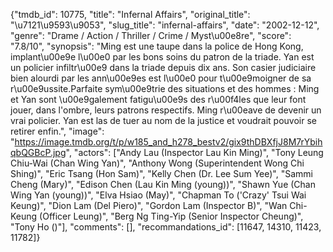 {"tmdb_id": 10775, "title": "Infernal Affairs", "original_title": "\u7121\u9593\u9053", "slug_title": "infernal-affairs", "date": "2002-12-12", "genre": "Drame / Action / Thriller / Crime / Myst\u00e8re", "score": "7.8/10", "synopsis": "Ming est une taupe dans la police de Hong Kong, implant\u00e9e l\u00e0 par les bons soins du patron de la triade. Yan est un policier infiltr\u00e9 dans la triade depuis dix ans. Son casier judiciaire bien alourdi par les ann\u00e9es est l\u00e0 pour t\u00e9moigner de sa r\u00e9ussite.Parfaite sym\u00e9trie des situations et des hommes : Ming et Yan sont \u00e9galement fatigu\u00e9s des r\u00f4les que leur font jouer, dans l'ombre, leurs patrons respectifs. Ming r\u00eave de devenir un vrai policier. Yan est las de tuer au nom de la justice et voudrait pouvoir se retirer enfin.", "image": "https://image.tmdb.org/t/p/w185_and_h278_bestv2/gix9thDBXfjJ8M7rYbihqbQGBcP.jpg", "actors": ["Andy Lau (Inspector Lau Kin Ming)", "Tony Leung Chiu-Wai (Chan Wing Yan)", "Anthony Wong (Superintendent Wong Chi Shing)", "Eric Tsang (Hon Sam)", "Kelly Chen (Dr. Lee Sum Yee)", "Sammi Cheng (Mary)", "Edison Chen (Lau Kin Ming (young))", "Shawn Yue (Chan Wing Yan (young))", "Elva Hsiao (May)", "Chapman To ('Crazy' Tsui Wai Keung)", "Dion Lam (Del Piero)", "Gordon Lam (Inspector B)", "Wan Chi-Keung (Officer Leung)", "Berg Ng Ting-Yip (Senior Inspector Cheung)", "Tony Ho ()"], "comments": [], "recommandations_id": [11647, 14310, 11423, 11782]}